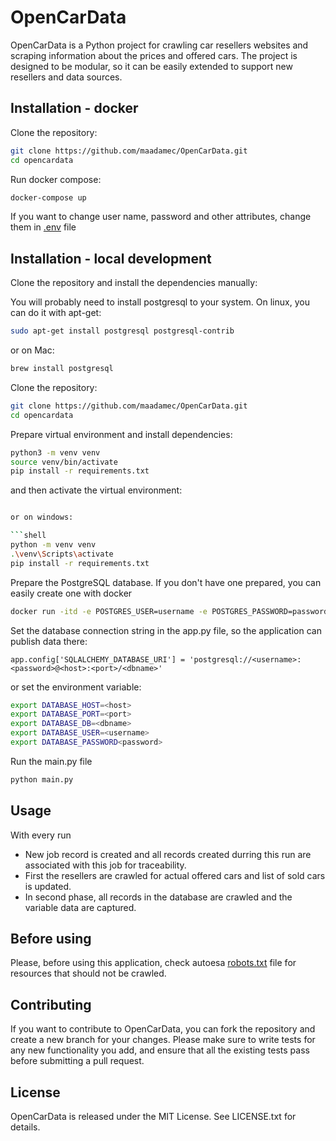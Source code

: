 # OpenCarData

OpenCarData is a Python project for crawling car resellers websites and scraping information about the prices and offered cars. The project is designed to be modular, so it can be easily extended to support new resellers and data sources.

## Installation - docker
Clone the repository:
```bash
git clone https://github.com/maadamec/OpenCarData.git
cd opencardata
```

Run docker compose:
```bash
docker-compose up
```

If you want to change user name, password and other attributes, change them in [.env](.env) file

## Installation - local development
Clone the repository and install the dependencies manually:

You will probably need to install postgresql to your system. On linux, you can do it with apt-get:

```bash
sudo apt-get install postgresql postgresql-contrib
```

or on Mac:

```bash
brew install postgresql
```

Clone the repository:

```bash
git clone https://github.com/maadamec/OpenCarData.git
cd opencardata
```

Prepare virtual environment and install dependencies:
```bash
python3 -m venv venv
source venv/bin/activate
pip install -r requirements.txt
```

and then activate the virtual environment:

```bash

or on windows:

```shell
python -m venv venv
.\venv\Scripts\activate
pip install -r requirements.txt
```

Prepare the PostgreSQL database. If you don't have one prepared, you can easily create one with docker

```bash
docker run -itd -e POSTGRES_USER=username -e POSTGRES_PASSWORD=password -p 5432:5432 -v "<path to to directory where data can be persisted>:/var/lib/postgresql/data" --name postgresql postgres
```

Set the database connection string in the app.py file, so the application can publish data there:

```
app.config['SQLALCHEMY_DATABASE_URI'] = 'postgresql://<username>:<password>@<host>:<port>/<dbname>'
```

or set the environment variable:

```bash
export DATABASE_HOST=<host>
export DATABASE_PORT=<port>
export DATABASE_DB=<dbname>
export DATABASE_USER=<username>
export DATABASE_PASSWORD<password>
```

Run the main.py file

```bash
python main.py
```

## Usage
With every run
- New job record is created and all records created durring this run are associated with this job for traceability.
- First the resellers are crawled for actual offered cars and list of sold cars is updated.
- In second phase, all records in the database are crawled and the variable data are captured. 

## Before using
Please, before using this application, check autoesa [robots.txt](https://www.autoesa.cz/robots.txt) file for resources that should not be crawled.

## Contributing
If you want to contribute to OpenCarData, you can fork the repository and create a new branch for your changes.
Please make sure to write tests for any new functionality you add, and ensure that all the existing tests pass 
before submitting a pull request.

## License
OpenCarData is released under the MIT License. See LICENSE.txt for details.
